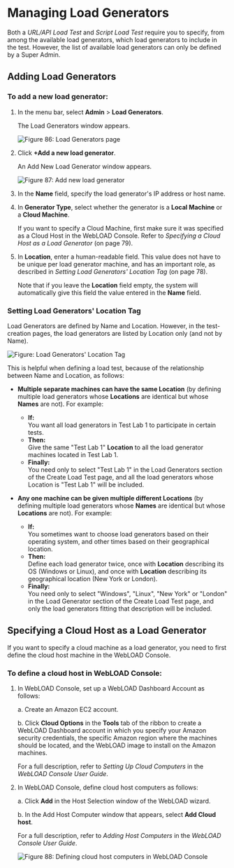 # Managing Load Generators

Both a *URL/API Load Test* and *Script Load Test* require you to specify, from among the available load generators, which load generators to include in the test. However, the list of available load generators can only be defined by a Super Admin.

## Adding Load Generators

### To add a new load generator:

1. In the menu bar, select **Admin** > **Load Generators**.

    The Load Generators window appears.

    ![Figure 86: Load Generators page](/images/dashboard/managing-load-generators/load-generators-page.png)

2. Click **+Add a new load generator**.

    An Add New Load Generator window appears.

    ![Figure 87: Add new load generator](/images/dashboard/managing-load-generators/add-new-load-generator.png)

3. In the **Name** field, specify the load generator's IP address or host name.

4. In **Generator Type**, select whether the generator is a **Local Machine** or a **Cloud Machine**.

    If you want to specify a Cloud Machine, first make sure it was specified as a Cloud Host in the WebLOAD Console. Refer to *Specifying a Cloud Host as a Load Generator* (on page 79).

5. In **Location**, enter a human-readable field. This value does not have to be unique per load generator machine, and has an important role, as described in *Setting Load Generators' Location Tag* (on page 78).

    Note that if you leave the **Location** field empty, the system will automatically give this field the value entered in the **Name** field.

### Setting Load Generators' Location Tag

Load Generators are defined by Name and Location. However, in the test-creation pages, the load generators are listed by Location only (and not by Name).

![Figure: Load Generators' Location Tag](/images/dashboard/managing-load-generators/load-generators-location-tag.png)

This is helpful when defining a load test, because of the relationship between Name and Location, as follows:

- **Multiple separate machines can have the same Location** (by defining multiple load generators whose **Locations** are identical but whose **Names** are not). For example:
    - **If:**\
        You want all load generators in Test Lab 1 to participate in certain tests.
    - **Then:**\
        Give the same "Test Lab 1" **Location** to all the load generator machines located in Test Lab 1.
    - **Finally:**\
        You need only to select "Test Lab 1" in the Load Generators section of the Create Load Test page, and all the load generators whose Location is "Test Lab 1" will be included.

- **Any one machine can be given multiple different Locations** (by defining multiple load generators whose **Names** are identical but whose **Locations** are not). For example:
    - **If:**\
        You sometimes want to choose load generators based on their operating system, and other times based on their geographical location.
    - **Then:**\
        Define each load generator twice, once with **Location** describing its OS (Windows or Linux), and once with **Location** describing its geographical location (New York or London).
    - **Finally:**\
        You need only to select "Windows", "Linux", "New York" or "London" in the Load Generator section of the Create Load Test page, and only the load generators fitting that description will be included.

## Specifying a Cloud Host as a Load Generator

If you want to specify a cloud machine as a load generator, you need to first define the cloud host machine in the WebLOAD Console.

### To define a cloud host in WebLOAD Console:

1. In WebLOAD Console, set up a WebLOAD Dashboard Account as follows:
   
    a. Create an Amazon EC2 account.
   
    b. Click **Cloud Options** in the **Tools** tab of the ribbon to create a WebLOAD Dashboard account in which you specify your Amazon security credentials, the specific Amazon region where the machines should be located, and the WebLOAD image to install on the Amazon machines.

    For a full description, refer to *Setting Up Cloud Computers* in the *WebLOAD Console User Guide*.

2. In WebLOAD Console, define cloud host computers as follows:
   
    a. Click **Add** in the Host Selection window of the WebLOAD wizard.
   
    b. In the Add Host Computer window that appears, select **Add Cloud host**.

    For a full description, refer to *Adding Host Computers* in the *WebLOAD Console User Guide*.

    ![Figure 88: Defining cloud host computers in WebLOAD Console](/images/dashboard/managing-load-generators/defining-cloud-host-computers.png)
